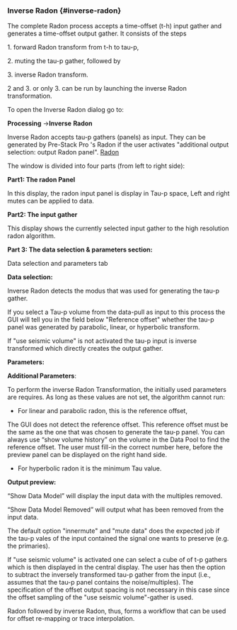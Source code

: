 ### Inverse Radon {#inverse-radon}

The complete Radon process accepts a time-offset (t-h) input gather and generates a time-offset output gather. It consists of the steps

1\. forward Radon transform from t-h to tau-p,

2\. muting the tau-p gather, followed by

3\. inverse Radon transform.

2 and 3\. or only 3\. can be run by launching the inverse Radon transformation.

To open the Inverse Radon dialog go to:

**Processing** →**Inverse** **Radon**

Inverse Radon accepts tau-p gathers (panels) as input. They can be generated by Pre-Stack Pro &#039;s Radon if the user activates &quot;additional output selection: output Radon panel&quot;. [Radon](radon.md)

The window is divided into four parts (from left to right side):

**Part1: The radon Panel**

In this display, the radon input panel is display in Tau-p space, Left and right mutes can be applied to data.

**Part2: The input gather**

This display shows the currently selected input gather to the high resolution radon algorithm.

**Part 3: The data selection &amp; parameters section:**

Data selection and parameters tab

**Data selection:**

Inverse Radon detects the modus that was used for generating the tau-p gather.

If you select a Tau-p volume from the data-pull as input to this process the GUI will tell you in the field below &quot;Reference offset&quot; whether the tau-p panel was generated by parabolic, linear, or hyperbolic transform.

If &quot;use seismic volume&quot; is not activated the tau-p input is inverse transformed which directly creates the output gather.

**Parameters:**

**Additional Parameters**:

To perform the inverse Radon Transformation, the initially used parameters are requires. As long as these values are not set, the algorithm cannot run:

*   For linear and parabolic radon, this is the reference offset,

The GUI does not detect the reference offset. This reference offset must be the same as the one that was chosen to generate the tau-p panel. You can always use “show volume history” on the volume in the Data Pool to find the reference offset. The user must fill-in the correct number here, before the preview panel can be displayed on the right hand side.

*   For hyperbolic radon it is the minimum Tau value.

**Output preview:**

“Show Data Model” will display the input data with the multiples removed.

“Show Data Model Removed” will output what has been removed from the input data.

The default option &quot;innermute&quot; and &quot;mute data&quot; does the expected job if the tau-p vales of the input contained the signal one wants to preserve (e.g. the primaries).

If &quot;use seismic volume&quot; is activated one can select a cube of of t-p gathers which is then displayed in the central display. The user has then the option to subtract the inversely transformed tau-p gather from the input (i.e., assumes that the tau-p panel contains the noise/multiples). The specification of the offset output spacing is not necessary in this case since the offset sampling of the &quot;use seismic volume&quot;-gather is used.

Radon followed by inverse Radon, thus, forms a workflow that can be used for offset re-mapping or trace interpolation.